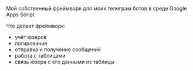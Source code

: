 Мой собственный фреймворк для моих телеграм ботов в среде Google Apps Script

Что делает фреймворк:
  - учёт юзеров
  - логирование
  - отправка и получение сообщений
  - работа с таблицами
  - связь юзера с его данными из таблицы

